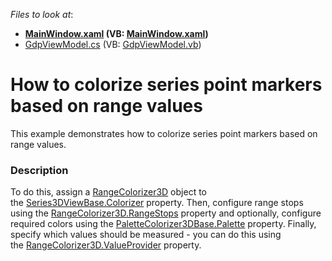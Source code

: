 <!-- default file list -->
*Files to look at*:

* **[MainWindow.xaml](./CS/RangeColorizer3DExample/MainWindow.xaml) (VB: [MainWindow.xaml](./VB/RangeColorizer3DExample/MainWindow.xaml))**
* [GdpViewModel.cs](./CS/RangeColorizer3DExample/ViewModel/GdpViewModel.cs) (VB: [GdpViewModel.vb](./VB/RangeColorizer3DExample/ViewModel/GdpViewModel.vb))
<!-- default file list end -->
# How to colorize series point markers based on range values


This example demonstrates how to colorize series point markers based on range values.


<h3>Description</h3>

<p>To do this, assign a&nbsp;<a href="https://documentation.devexpress.com/#WPF/clsDevExpressXpfChartsRangeColorizer3Dtopic">RangeColorizer3D</a>&nbsp;object to the&nbsp;<a href="https://documentation.devexpress.com/#WPF/DevExpressXpfChartsSeries3DViewBase_Colorizertopic">Series3DViewBase.Colorizer</a>&nbsp;property. Then, configure range stops using the&nbsp;<a href="https://documentation.devexpress.com/#WPF/DevExpressXpfChartsRangeColorizer3D_RangeStopstopic">RangeColorizer3D.RangeStops</a>&nbsp;property and optionally, configure required colors using the&nbsp;<a href="https://documentation.devexpress.com/#WPF/DevExpressXpfChartsPaletteColorizer3DBase_Palettetopic">PaletteColorizer3DBase.Palette</a>&nbsp;property. Finally, specify which values should be measured - you can do this using the&nbsp;<a href="https://documentation.devexpress.com/#WPF/DevExpressXpfChartsRangeColorizer3D_ValueProvidertopic">RangeColorizer3D.ValueProvider</a>&nbsp;property.</p>

<br/>


